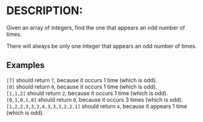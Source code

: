 # DESCRIPTION:
Given an array of integers, find the one that appears an odd number of times.

There will always be only one integer that appears an odd number of times.

## Examples
`[7]` should return `7`, because it occurs 1 time (which is odd).<br>
`[0]` should return `0`, because it occurs 1 time (which is odd).<br>
`[1,1,2]` should return `2`, because it occurs 1 time (which is odd).<br>
`[0,1,0,1,0]` should return `0`, because it occurs 3 times (which is odd).<br>
`[1,2,2,3,3,3,4,3,3,3,2,2,1]` should return `4`, because it appears 1 time (which is odd).<br>
